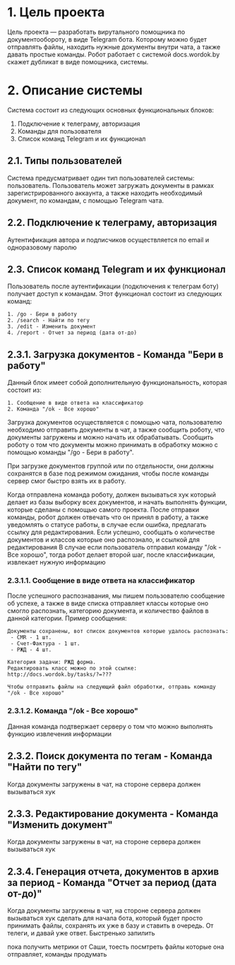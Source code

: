# 1. Цель проекта

Цель проекта — разработать вирутального помощника по документообороту, 
в виде Telegram бота. Которому можно будет отправлять файлы, находить 
нужные документы внутри чата, а также давать простые команды. Робот работает
с системой docs.wordok.by скажет дубликат в виде помощника, системы.


# 2. Описание системы

Система состоит из следующих основных функциональных блоков:

1. Подключение к телеграму, авторизация
2. Команды для пользователя
3. Список команд Telegram и их функционал

## 2.1. Типы пользователей

Система предусматривает один тип пользователей системы: пользователь.
Пользователь может загружать документы в рамках зарегистрированного аккаунта,
а также находить необходимый документ, по командам, с помощью Telegram чата.


## 2.2. Подключение к телеграму, авторизация

Аутентификация автора и подписчиков осуществляется по email и одноразовому
паролю 


## 2.3. Список команд Telegram и их функционал

Пользователь после аутентификации (подключения к телеграм боту) получает доступ к 
командам. Этот функционал состоит из
следующих команд:

```
1. /go - Бери в работу
2. /search - Найти по тегу
3. /edit - Изменить документ
4. /report - Отчет за период (дата от-до)
```

## 2.3.1. Загрузка документов - Команда "Бери в работу"

Данный блок имеет собой дополнительную функциональность, которая состоит из:

```
1. Сообщение в виде ответа на классификатор
2. Команда "/ok - Все хорошо"
```

Загрузка документов осуществляется с помощью чата, пользователю необходимо 
отправить документы в чат, а также сообщить роботу, что документы загружены 
и можно начать их обрабатывать. Сообщить роботу о том что документы можно 
принимать в обработку можно с помощью команды "/go - Бери в работу".

При загрузке документов группой или по отдельности, они должны сохранятся в 
базе под режимом ожидания, чтобы после команды сервер смог быстро взять их в работу.

Когда отправлена команда роботу, должен вызываться хук который делает из базы выборку всех 
документов, и начать выполнять функции, которые сделаны с помощью самого проекта.
После отправки команды, робот должен отвечать что он принял в работу, а также уведомлять
о статусе работы, в случае если ошибка, предлагать ссылку для редактирования.
Если успешно, сообщать о количестве документов и классов которые оно распознало, и ссылкой для редактирования
В случае если пользователь отправил команду "/ok - Все хорошо", тогда робот делает второй шаг, 
после классификации, извлекает нужную информацию


### 2.3.1.1. Сообщение в виде ответа на классификатор

После успешного распознавания, мы пишем пользователю сообщение об успехе, а также в виде 
списка отправляет классы которые оно смогло распознать, категорию документа, и количество файлов
в данной категории. Пример сообщения:

```
Документы сохранены, вот список документов которые удалось распознать:
 - CMR - 1 шт.
 - Счет-Фактура - 1 шт.
 - РЖД - 4 шт.
 
Категория задачи: РЖД форма.
Редактировать класс можно по этой ссылке: http://docs.wordok.by/tasks/?=???

Чтобы отправить файлы на следующий файл обработки, отправь команду "/ok - Все хорошо"
```


### 2.3.1.2. Команда "/ok - Все хорошо"

Данная команда подтвержает серверу о том что можно выполнять функцию извлечения информации


## 2.3.2. Поиск документа по тегам - Команда "Найти по тегу"

Когда документы загружены в чат, на стороне сервера должен вызываться хук


## 2.3.3. Редактирование документа - Команда "Изменить документ"

Когда документы загружены в чат, на стороне сервера должен вызываться хук


## 2.3.4. Генерация отчета, документов в архив за период - Команда "Отчет за период (дата от-до)"

Когда документы загружены в чат, на стороне сервера должен вызываться хук
сделать для начала бота, который будет просто принимать файлы, сохранять их уже в базу и ставить в очередь. От телеги,  и давай уже ответ.
Быстренько запилить

пока получить метрики от Саши, тоесть посмтреть файлы которые она отправляет, команды продумать


